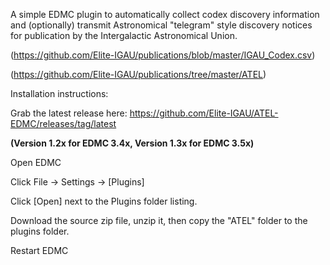 A simple EDMC plugin to automatically collect codex discovery information and (optionally) transmit Astronomical "telegram" style discovery notices for publication by the Intergalactic Astronomical Union. 

(https://github.com/Elite-IGAU/publications/blob/master/IGAU_Codex.csv)

(https://github.com/Elite-IGAU/publications/tree/master/ATEL)


Installation instructions:

Grab the latest release here: https://github.com/Elite-IGAU/ATEL-EDMC/releases/tag/latest

**(Version 1.2x for EDMC 3.4x, Version 1.3x for EDMC 3.5x)**

Open EDMC

Click File -> Settings -> [Plugins]

Click [Open] next to the Plugins folder listing.

Download the source zip file, unzip it, then copy the "ATEL" folder to the plugins folder.

Restart EDMC
